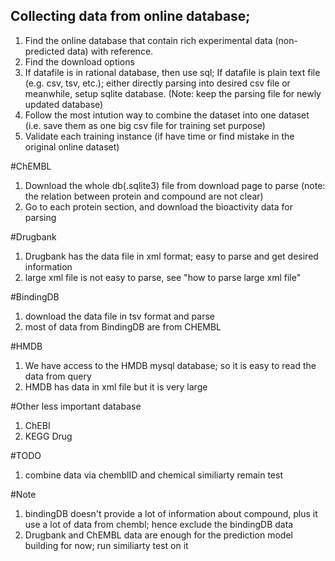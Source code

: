 ## Collecting data from online database;
1. Find the online database that contain rich experimental data (non-predicted data) with reference.
2. Find the download options
3. If datafile is in rational database, then use sql; If datafile is plain text file (e.g. csv, tsv, etc.); either directly parsing into desired csv file or meanwhile, setup sqlite database. (Note: keep the parsing file for newly updated database)
4. Follow the most intution way to combine the dataset into one dataset (i.e. save them as one big csv file for training set purpose)
5. Validate each training instance (if have time or find mistake in the original online dataset)



#ChEMBL
1. Download the whole db(.sqlite3) file from download page to parse (note: the relation between protein and compound are not clear)
2. Go to each protein section, and download the bioactivity data for parsing



#Drugbank
1. Drugbank has the data file in xml format; easy to parse and get desired information
2. large xml file is not easy to parse, see "how to parse large xml file"



#BindingDB
1. download the data file in tsv format and parse
2. most of data from BindingDB are from CHEMBL



#HMDB
1. We have access to the HMDB mysql database; so it is easy to read the data from query
2. HMDB has data in xml file but it is very large


#Other less important database
1. ChEBI
2. KEGG Drug




#TODO
1. combine data via chemblID and chemical similiarty remain test 


#Note
1. bindingDB doesn't provide a lot of information about compound, plus it use a lot of data from chembl; hence exclude the bindingDB data
2. Drugbank and ChEMBL data are enough for the prediction model building for now; run similiarty test on it